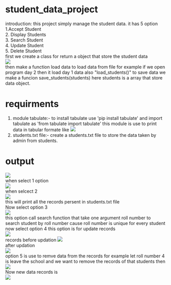 # student_data_project
introduction: this project simply manage the student data. it has 5 option<br>
1.Accept Student<br>
2. Display Students<br>
3. Search Student<br>
4. Update Student<br>
5. Delete Student<br>
first we create a class for return a object that store the student data <br><img src='https://github.com/amansetu03/student_data_project/assets/106844274/f0955274-a790-424b-8d35-02ea8c6207ff'><br>
then make a function load data to load data from file for example if we open program day 2 then it load day 1 data also
"load_students()" to save data we make a funcion save_students(students) here students is a array that store data object.<br>
# requirments
1. module tabulate:- to install tabulate use 'pip install tabulate' and import tabulate as 'from tabulate import tabulate' this module is use to print data in
  tabular formate like <img src='https://github.com/amansetu03/student_data_project/assets/106844274/0467e06c-5f08-4e89-a0b8-d306ffa35b69'><br>
2. students.txt file:- create a students.txt file to store the data taken by admin from students.
# output
<img src='https://github.com/amansetu03/student_data_project/assets/106844274/b0f1c40e-44f8-4266-ab76-6c81de21baf4'><br>when select 1 option <br>
<img src='https://github.com/amansetu03/student_data_project/assets/106844274/37ac4387-75d9-4618-8e59-023d475ba1ff'><br>when selcect 2 <br>
<img src='https://github.com/amansetu03/student_data_project/assets/106844274/498e220a-e1ae-4ba5-b363-748810969d75'><br>this will print all the records persent in students.txt file<br>
Now select option 3<br><img src='https://github.com/amansetu03/student_data_project/assets/106844274/e6dfa91f-dc6e-4603-9bbe-2cfbd9987e8b'>
<br>this option call search function that take one argument roll number to search student by roll number cause roll number is unique for every student<br>now select option 4 this option is for update records 
<br><img src='https://github.com/amansetu03/student_data_project/assets/106844274/aca59bb1-f0e7-4c8d-a661-c9a9c8c9b2e4'>
<br>records before updation <img src='https://github.com/amansetu03/student_data_project/assets/106844274/9622e409-b2d2-4384-b56d-3b653f9face8'><br> after updation <br><img src='https://github.com/amansetu03/student_data_project/assets/106844274/f7263bfa-8c85-43f3-838f-e2145335f70d'><br>
option 5 is use to remve data from the records for example let roll number 4 is leave the school and we want to remove the records of that students then <br>
<img src='https://github.com/amansetu03/student_data_project/assets/106844274/f15dba14-4e38-4eb3-8890-332ea8dafd2c'><br>
Now new data records is <br>
<img src='https://github.com/amansetu03/student_data_project/assets/106844274/aa62321e-04e2-4d27-89a6-a95a45bdf6f5'>


